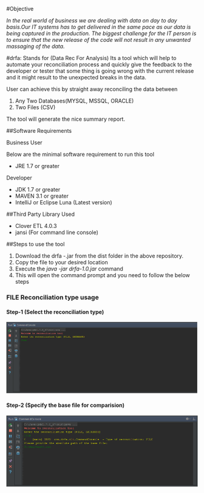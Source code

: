 #Objective

_In the real world of business we are dealing with data on day to day basis.Our IT systems has to get delivered in the same pace as our data is being captured in the production. The biggest challenge for the IT person is to ensure that the new release of the code will not result in any unwanted massaging of the data._

#drfa: Stands for (Data Rec For Analysis)
Its a tool which will help to automate your reconciliation process and quickly give the feedback to the developer or tester that some thing is going wrong with the current release and it might result to the unexpected breaks in the data.

User can achieve this by straight away reconciling the data between

1. Any Two Databases(MYSQL, MSSQL, ORACLE)
2. Two Files (CSV)

The tool will generate the nice summary report.

##Software Requirements

Business User

Below are the minimal software requirement to run this tool
* JRE 1.7 or greater

Developer
* JDK 1.7 or greater
* MAVEN 3.1 or greater
* IntelliJ or Eclipse Luna (Latest version)

##Third Party Library Used

* Clover ETL 4.0.3
* jansi (For command line console)

##Steps to use the tool

1. Download the drfa -<version>.jar from the dist folder in the above repository.
2. Copy the file to your desired location
3. Execute the _java -jar drfa-1.0.jar_ command
4. This will open the command prompt and you need to follow the below steps 

### FILE Reconciliation type usage
#### Step-1 (Select the reconciliation type)
![Reconciliation type File or Database](/images/Rectype-1.png)
#### Step-2 (Specify the base file for comparision)
![Path to the base file](/images/Rectype-2.png)
